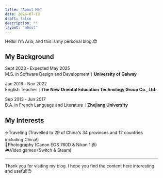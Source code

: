 ```yaml
---
title: "About Me"
date: 2024-07-18
draft: false
description: ""
layout: "about"
---
```




Hello! I'm Aria, and this is my personal blog.😎

## My Background

Sept 2023 ‑ Expected May 2025  
M.S. in Software Design and Development丨**University of Galway**


Jan 2018 ‑ Nov 2022  
English Teacher丨**The New Oriental Education Technology Group Co., Ltd.**

Sep 2013 ‑ Jun 2017  
B.A. in French Language and Literature丨**Zhejiang University**

 




## My Interests

✈️Traveling (Travelled to 29 of China's 34 provinces and 12 countries including China!)  
📸Photography (Canon EOS 760D & Nikon 1 j5)  
🎮Video games (Switch & Steam)


---

Thank you for visiting my blog. I hope you find the content here interesting and useful!😊